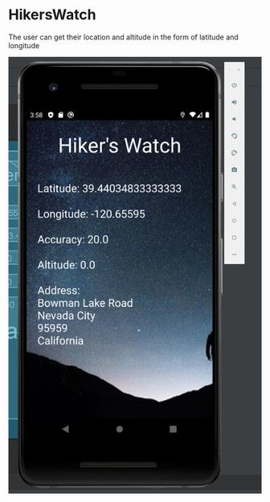 # HikersWatch
The user can get their location and altitude in the form of latitude and longitude

![screen shot](https://github.com/Morecoffeepls/HikersWatch/blob/master/screenShot.PNG)
